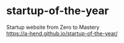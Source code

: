 # startup-of-the-year
Startup website from Zero to Mastery <br>
https://a-hend.github.io/startup-of-the-year/
